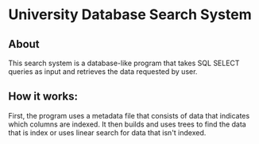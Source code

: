 # University Database Search System

## About
This search system is a database-like program that takes SQL SELECT queries as input and retrieves the data requested by user.

## How it works:
First, the program uses a metadata file that consists of data that indicates which columns are indexed. 
It then builds and uses trees to find the data that is index or uses linear search for data that isn't indexed. 
